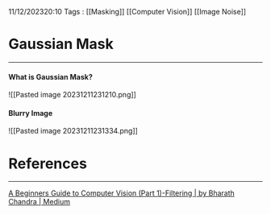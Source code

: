 11/12/202320:10
Tags : [[Masking]] [[Computer Vision]] [[Image Noise]]

# Gaussian Mask
---
#### What is Gaussian Mask?
![[Pasted image 20231211231210.png]]
#### Blurry Image
![[Pasted image 20231211231334.png]]
# References
---
[A Beginners Guide to Computer Vision (Part 1)-Filtering | by Bharath Chandra | Medium](https://medium.com/@t.bharathchandra/a-beginners-guide-to-computer-vision-part-1-filtering-3d95a1d51fb1)